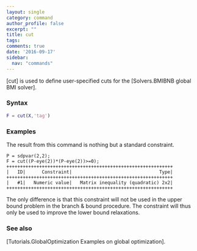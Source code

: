 ```yaml
---
layout: single
category: command
author_profile: false
excerpt: ""
title: cut
tags:
comments: true
date: '2016-09-17'
sidebar:
  nav: "commands"
---
```


[cut] is used to define user-specified cuts for the [Solvers.BMIBNB global BMI solver].

### Syntax

````matlab
F = cut(X,'tag')
````

### Examples

The result from this command is nothing but a standard constraint.
````matlabb
P = sdpvar(2,2);
F = cut((P-eye(2))*(P-eye(2))>=0);
+++++++++++++++++++++++++++++++++++++++++++++++++++++++++++++
|   ID|      Constraint|                                Type|
+++++++++++++++++++++++++++++++++++++++++++++++++++++++++++++
|   #1|   Numeric value|   Matrix inequality (quadratic) 2x2|
+++++++++++++++++++++++++++++++++++++++++++++++++++++++++++++
````

The only difference is that this constraint will not be used in the upper bound problem in the branch & bound procedure. The constraint will thus only be used to improve the lower bound relaxations.

### See also
[Tutorials.GlobalOptimization Examples on global optimization].
